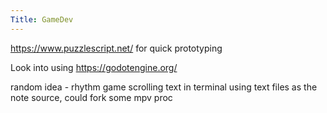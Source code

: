 ```yaml
---
Title: GameDev
---
```


<https://www.puzzlescript.net/> for quick prototyping

Look into using <https://godotengine.org/>

random idea - rhythm game scrolling text in terminal using text files as the note source, could fork some mpv proc
